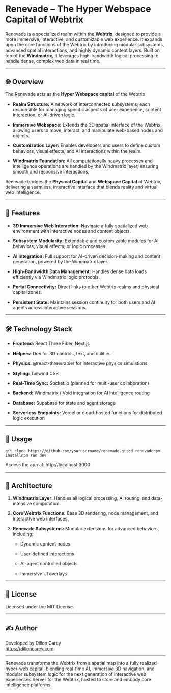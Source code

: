 # Renevade – The Hyper Webspace Capital of Webtrix

Renevade is a specialized realm within the **Webtrix**, designed to provide a more immersive, interactive, and customizable web experience. It expands upon the core functions of the Webtrix by introducing modular subsystems, advanced spatial interactions, and highly dynamic content layers. Built on top of the **Windmatrix**, it leverages high-bandwidth logical processing to handle dense, complex web data in real time.

* * *

## 🌐 Overview

The Renevade acts as the **Hyper Webspace capital** of the Webtrix:

- **Realm Structure:** A network of interconnected subsystems, each responsible for managing specific aspects of user experience, content interaction, or AI-driven logic.
    
- **Immersive Webspace:** Extends the 3D spatial interface of the Webtrix, allowing users to move, interact, and manipulate web-based nodes and objects.
    
- **Customization Layer:** Enables developers and users to define custom behaviors, visual effects, and AI interactions within the realm.
    
- **Windmatrix Foundation:** All computationally heavy processes and intelligence operations are handled by the Windmatrix layer, ensuring smooth and responsive interactions.
    

Renevade bridges the **Physical Capital** and **Webspace Capital** of Webtrix, delivering a seamless, interactive interface that blends reality and virtual web intelligence.

* * *

## 🔧 Features

- **3D Immersive Web Interaction:** Navigate a fully spatialized web environment with interactive nodes and content objects.
    
- **Subsystem Modularity:** Extendable and customizable modules for AI behaviors, visual effects, or logic processes.
    
- **AI Integration:** Full support for AI-driven decision-making and content generation, powered by the Windmatrix layer.
    
- **High-Bandwidth Data Management:** Handles dense data loads efficiently via Windmatrix logic protocols.
    
- **Portal Connectivity:** Direct links to other Webtrix realms and physical capital zones.
    
- **Persistent State:** Maintains session continuity for both users and AI agents across interactive sessions.
    

* * *

## 🛠️ Technology Stack

- **Frontend:** React Three Fiber, Next.js
    
- **Helpers:** Drei for 3D controls, text, and utilities
    
- **Physics:** @react-three/rapier for interactive physics simulations
    
- **Styling:** Tailwind CSS
    
- **Real-Time Sync:** Socket.io (planned for multi-user collaboration)
    
- **Backend:** Windmatrix / Void integration for AI intelligence routing
    
- **Database:** Supabase for state and agent storage
    
- **Serverless Endpoints:** Vercel or cloud-hosted functions for distributed logic execution
    

* * *

## 🚀 Usage

`git clone https://github.com/yourusername/renevade.gitcd renevadenpm installnpm run dev`

Access the app at: http://localhost:3000

* * *

## 🧠 Architecture

1.  **Windmatrix Layer:** Handles all logical processing, AI routing, and data-intensive computation.
    
2.  **Core Webtrix Functions:** Base 3D rendering, node management, and interactive web interfaces.
    
3.  **Renevade Subsystems:** Modular extensions for advanced behaviors, including:
    
    - Dynamic content nodes
        
    - User-defined interactions
        
    - AI-agent controlled objects
        
    - Immersive UI overlays
        

* * *

## 📜 License

Licensed under the MIT License.

* * *

## ✍️ Author

Developed by Dillon Carey  
https://dilloncarey.com

* * *

Renevade transforms the Webtrix from a spatial map into a fully realized hyper-web capital, blending real-time AI, immersive 3D navigation, and modular subsystem logic for the next generation of interactive web experiences.Server for the Webtrix, hosted to store and embody core intelligence platforms.
